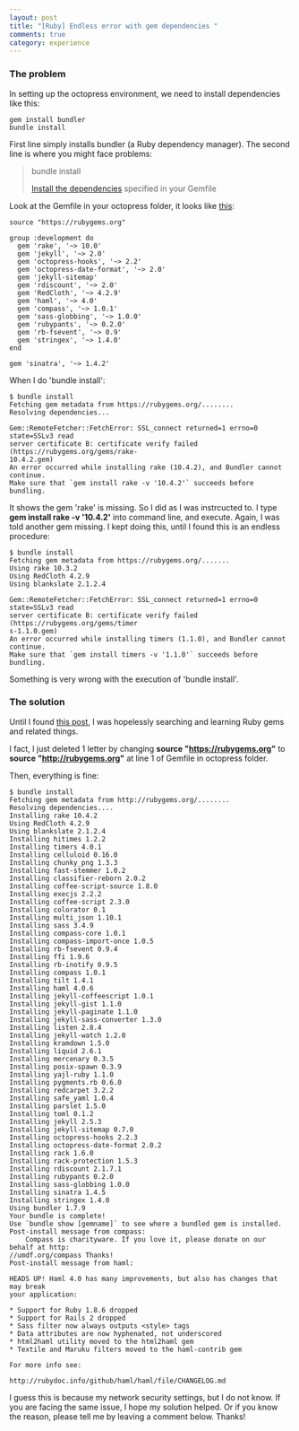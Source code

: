 ```yaml
---
layout: post
title: "[Ruby] Endless error with gem dependencies "
comments: true
category: experience
---
```


### The problem

In setting up the octopress environment, we need to install dependencies like this:

    gem install bundler
    bundle install

First line simply installs bundler (a Ruby dependency manager). The second line is where you might face problems:

> bundle install
>
> [Install the dependencies](http://bundler.io/man/bundle-install.1.html) specified in your Gemfile

Look at the Gemfile in your octopress folder, it looks like [this](https://github.com/imathis/octopress/blob/master/Gemfile):

    source "https://rubygems.org"

    group :development do
      gem 'rake', '~> 10.0'
      gem 'jekyll', '~> 2.0'
      gem 'octopress-hooks', '~> 2.2'
      gem 'octopress-date-format', '~> 2.0'
      gem 'jekyll-sitemap'
      gem 'rdiscount', '~> 2.0'
      gem 'RedCloth', '~> 4.2.9'
      gem 'haml', '~> 4.0'
      gem 'compass', '~> 1.0.1'
      gem 'sass-globbing', '~> 1.0.0'
      gem 'rubypants', '~> 0.2.0'
      gem 'rb-fsevent', '~> 0.9'
      gem 'stringex', '~> 1.4.0'
    end

    gem 'sinatra', '~> 1.4.2'

When I do 'bundle install':

    $ bundle install
    Fetching gem metadata from https://rubygems.org/........
    Resolving dependencies...

    Gem::RemoteFetcher::FetchError: SSL_connect returned=1 errno=0 state=SSLv3 read
    server certificate B: certificate verify failed (https://rubygems.org/gems/rake-
    10.4.2.gem)
    An error occurred while installing rake (10.4.2), and Bundler cannot continue.
    Make sure that `gem install rake -v '10.4.2'` succeeds before bundling.

It shows the gem 'rake' is missing. So I did as I was instrcucted to. I type **gem install rake -v '10.4.2'** into command line, and execute. Again, I was told another gem missing. I kept doing this, until I found this is an endless procedure:

    $ bundle install
    Fetching gem metadata from https://rubygems.org/.......
    Using rake 10.3.2
    Using RedCloth 4.2.9
    Using blankslate 2.1.2.4

    Gem::RemoteFetcher::FetchError: SSL_connect returned=1 errno=0 state=SSLv3 read
    server certificate B: certificate verify failed (https://rubygems.org/gems/timer
    s-1.1.0.gem)
    An error occurred while installing timers (1.1.0), and Bundler cannot continue.
    Make sure that `gem install timers -v '1.1.0'` succeeds before bundling.

Something is very wrong with the execution of 'bundle install'.

### The solution

Until I found [this post](http://stackoverflow.com/questions/15529451/octopress-installation-stops-during-bundle-install), I was hopelessly searching and learning Ruby gems and related things.

I fact, I just deleted 1 letter by changing **source "https://rubygems.org"** to **source "http://rubygems.org"** at line 1 of Gemfile in octopress folder.

Then, everything is fine:

    $ bundle install
    Fetching gem metadata from http://rubygems.org/........
    Resolving dependencies....
    Installing rake 10.4.2
    Using RedCloth 4.2.9
    Using blankslate 2.1.2.4
    Installing hitimes 1.2.2
    Installing timers 4.0.1
    Installing celluloid 0.16.0
    Installing chunky_png 1.3.3
    Installing fast-stemmer 1.0.2
    Installing classifier-reborn 2.0.2
    Installing coffee-script-source 1.8.0
    Installing execjs 2.2.2
    Installing coffee-script 2.3.0
    Installing colorator 0.1
    Installing multi_json 1.10.1
    Installing sass 3.4.9
    Installing compass-core 1.0.1
    Installing compass-import-once 1.0.5
    Installing rb-fsevent 0.9.4
    Installing ffi 1.9.6
    Installing rb-inotify 0.9.5
    Installing compass 1.0.1
    Installing tilt 1.4.1
    Installing haml 4.0.6
    Installing jekyll-coffeescript 1.0.1
    Installing jekyll-gist 1.1.0
    Installing jekyll-paginate 1.1.0
    Installing jekyll-sass-converter 1.3.0
    Installing listen 2.8.4
    Installing jekyll-watch 1.2.0
    Installing kramdown 1.5.0
    Installing liquid 2.6.1
    Installing mercenary 0.3.5
    Installing posix-spawn 0.3.9
    Installing yajl-ruby 1.1.0
    Installing pygments.rb 0.6.0
    Installing redcarpet 3.2.2
    Installing safe_yaml 1.0.4
    Installing parslet 1.5.0
    Installing toml 0.1.2
    Installing jekyll 2.5.3
    Installing jekyll-sitemap 0.7.0
    Installing octopress-hooks 2.2.3
    Installing octopress-date-format 2.0.2
    Installing rack 1.6.0
    Installing rack-protection 1.5.3
    Installing rdiscount 2.1.7.1
    Installing rubypants 0.2.0
    Installing sass-globbing 1.0.0
    Installing sinatra 1.4.5
    Installing stringex 1.4.0
    Using bundler 1.7.9
    Your bundle is complete!
    Use `bundle show [gemname]` to see where a bundled gem is installed.
    Post-install message from compass:
        Compass is charityware. If you love it, please donate on our behalf at http:
    //umdf.org/compass Thanks!
    Post-install message from haml:

    HEADS UP! Haml 4.0 has many improvements, but also has changes that may break
    your application:

    * Support for Ruby 1.8.6 dropped
    * Support for Rails 2 dropped
    * Sass filter now always outputs <style> tags
    * Data attributes are now hyphenated, not underscored
    * html2haml utility moved to the html2haml gem
    * Textile and Maruku filters moved to the haml-contrib gem

    For more info see:

    http://rubydoc.info/github/haml/haml/file/CHANGELOG.md

I guess this is because my network security settings, but I do not know. If you are facing the same issue, I hope my solution helped. Or if you know the reason, please tell me by leaving a comment below. Thanks!
